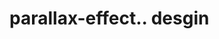 # parallax-effect.. desgin                                                                                                                                                                                                                                                                                      
